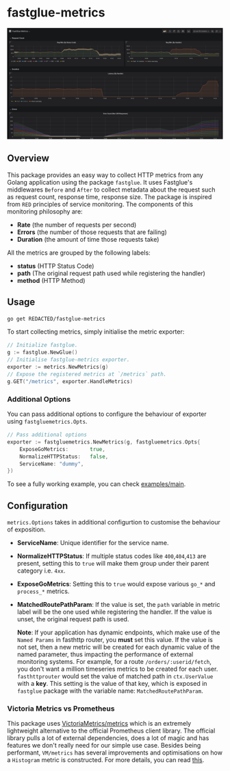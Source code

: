 # fastglue-metrics

![grafana-screenshot](screenshots/grafana.png)

## Overview

This package provides an easy way to collect HTTP metrics from any Golang application using the package `fastglue`. It uses Fastglue's middlewares `Before` and `After` to collect metadata about the request such as request count, response time, response size. The package is inspired from `RED` principles of service monitoring. The components of this monitoring philosophy are:

- **Rate** (the number of requests per second)
- **Errors** (the number of those requests that are failing)
- **Duration** (the amount of time those requests take)

All the metrics are grouped by the following labels:

- **status** (HTTP Status Code)
- **path** (The original request path used while registering the handler)
- **method** (HTTP Method)

## Usage

`go get REDACTED/fastglue-metrics`

To start collecting metrics, simply initialise the metric exporter:

```go
// Initialize fastglue.
g := fastglue.NewGlue()
// Initialise fastglue-metrics exporter.
exporter := metrics.NewMetrics(g)
// Expose the registered metrics at `/metrics` path.
g.GET("/metrics", exporter.HandleMetrics)
```

### Additional Options

You can pass additional options to configure the behaviour of exporter using `fastgluemetrics.Opts`.

```go
// Pass additional options
exporter := fastgluemetrics.NewMetrics(g, fastgluemetrics.Opts{
    ExposeGoMetrics:       true,
    NormalizeHTTPStatus:   false,
    ServiceName: "dummy",
})
```

To see a fully working example, you can check [examples/main](examples/main.go).

## Configuration

`metrics.Options` takes in additional configurtion to customise the behaviour of exposition.

- **ServiceName**: Unique identifier for the service name.

- **NormalizeHTTPStatus**: If multiple status codes like `400`,`404`,`413` are present, setting this to `true` will make them group under their parent category i.e. `4xx`.

- **ExposeGoMetrics**: Setting this to `true` would expose various `go_*` and `process_*` metrics.

- **MatchedRoutePathParam**: If the value is set, the `path` variable in metric label will be the one used while registering the handler. If the value is unset, the original request path is used.

    **Note**:
    If your application has dynamic endpoints, which make use of the `Named Params` in fasthttp router, you **must** set this value. If the value is not set, then a new metric will be created for each dynamic value of the named parameter, thus impacting the performance of external monitoring systems.
    For example, for a route `/orders/:userid/fetch`, you don't want a million timeseries metrics to be created for each user.
    `fasthttprouter` would set the value of matched path in `ctx.UserValue` with a **key**. This setting is the value of that key, which is exposed in `fastglue` package with the variable name: `MatchedRoutePathParam`.

### Victoria Metrics vs Prometheus

This package uses [VictoriaMetrics/metrics](https://github.com/VictoriaMetrics/metrics) which is an extremely lightweight alternative to the official Prometheus client library. The official library pulls a lot of external dependencies, does a lot of magic and has features we don't really need for our simple use case. Besides being performant, `VM/metrics` has several improvements and optimisations on how a `Histogram` metric is constructed. For more details, you can read [this](https://medium.com/@valyala/improving-histogram-usability-for-prometheus-and-grafana-bc7e5df0e350).
